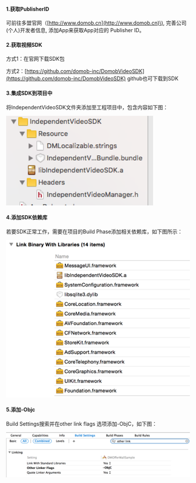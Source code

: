 #### 1.获取PublisherID

可前往多盟官网（[http://www.domob.cn](http://www.domob.cn)\), 完善公司\(个人\)开发者信息, 添加App来获取App对应的 Publisher ID。

#### 2.获取视频SDK

方式1：在官网下载SDK包

方式2：[https://github.com/domob-inc/DomobVideoSDK](https://github.com/domob-inc/DomobVideoSDK) github也可下载到SDK

#### 3.集成SDK到项目中

将IndependentVideoSDK文件夹添加至工程项目中，包含内容如下图：

![](/assets/sdk文件.png)

#### 4.添加SDK依赖库

若要SDK正常工作，需要在项目的Build Phase添加相关依赖库，如下图所示：

![](/assets/lib.png)

#### 5.添加-Objc

Build Settings搜索并在other link flags 选项添加-ObjC，如下图：

![](/assets/Obic.png)


